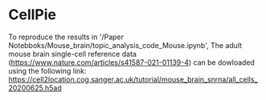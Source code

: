 # CellPie

To reproduce the results in '/Paper Notebboks/Mouse_brain/topic_analysis_code_Mouse.ipynb', The adult mouse brain single-cell reference data (https://www.nature.com/articles/s41587-021-01139-4) can be dowloaded using the following link:  https://cell2location.cog.sanger.ac.uk/tutorial/mouse_brain_snrna/all_cells_20200625.h5ad


